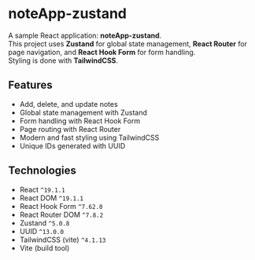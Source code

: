 # noteApp-zustand

A sample React application: **noteApp-zustand**.  
This project uses **Zustand** for global state management, **React Router** for page navigation, and **React Hook Form** for form handling.  
Styling is done with **TailwindCSS**.  



## Features

- Add, delete, and update notes
- Global state management with Zustand
- Form handling with React Hook Form
- Page routing with React Router
- Modern and fast styling using TailwindCSS
- Unique IDs generated with UUID



## Technologies

- React `^19.1.1`
- React DOM `^19.1.1`
- React Hook Form `^7.62.0`
- React Router DOM `^7.8.2`
- Zustand `^5.0.8`
- UUID `^13.0.0`
- TailwindCSS (vite) `^4.1.13`
- Vite (build tool)


